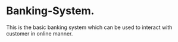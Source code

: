 # Banking-System.
This is the basic banking system which can be used to interact with customer in online manner.
